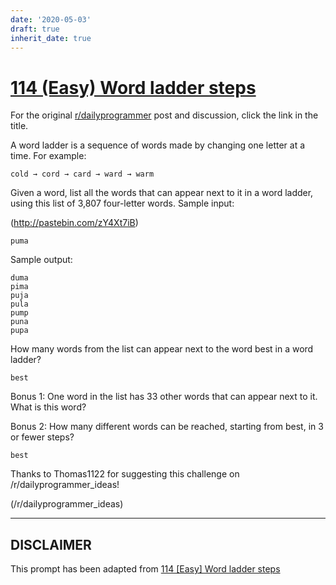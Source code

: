 ```yaml
---
date: '2020-05-03'
draft: true
inherit_date: true
---
```


# [114 (Easy) Word ladder steps](https://www.reddit.com/r/dailyprogrammer/comments/149kec/1242012_challenge_114_easy_word_ladder_steps/)

For the original [r/dailyprogrammer](https://www.reddit.com/r/dailyprogrammer/) post and discussion, click the link in the title.

A word ladder is a sequence of words made by changing one letter at a time. For example:


```
cold → cord → card → ward → warm
```
Given a word, list all the words that can appear next to it in a word ladder, using this list of 3,807 four-letter words. Sample input:

(http://pastebin.com/zY4Xt7iB)

```
puma
```
Sample output:


```
duma
pima
puja
pula
pump
puna
pupa
```
How many words from the list can appear next to the word best in a word ladder?


```
best
```
Bonus 1: One word in the list has 33 other words that can appear next to it. What is this word? 

Bonus 2: How many different words can be reached, starting from best, in 3 or fewer steps?


```
best
```
Thanks to Thomas1122 for suggesting this challenge on /r/dailyprogrammer_ideas!

(/r/dailyprogrammer_ideas)

----
## **DISCLAIMER**
This prompt has been adapted from [114 [Easy] Word ladder steps](https://www.reddit.com/r/dailyprogrammer/comments/149kec/1242012_challenge_114_easy_word_ladder_steps/
)
